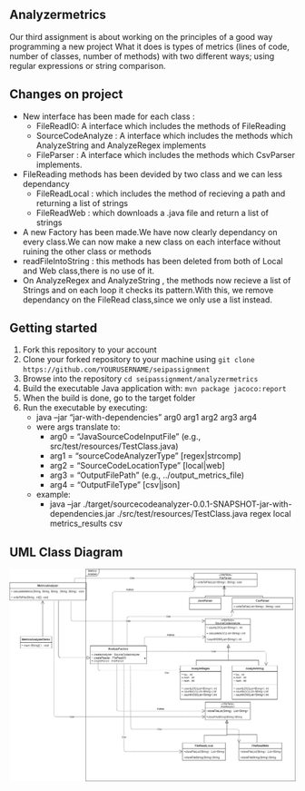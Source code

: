 ## Analyzermetrics

Our third assignment is about working on the principles of a good way programming a new project
What it does is  types of metrics (lines of code, number of classes, number of methods) with 
two different ways; using regular expressions or string comparison.

## Changes on project
* New interface has been made for each class :
  * FileReadIO: A interface which includes the methods of FileReading 
  * SourceCodeAnalyze : A interface which includes the methods which AnalyzeString and AnalyzeRegex implements
  * FileParser : A interface which includes the methods which CsvParser implements.
* FileReading methods has been devided by two class and we can less dependancy
  * FileReadLocal : which includes the method of recieving a path and returning a list of strings
  * FileReadWeb : which downloads a .java file and return a list of strings
* A new Factory has been made.We have now clearly dependancy on every class.We can now make a new class on each interface without ruining the other class or methods
* readFileIntoString : this methods has been deleted from both of Local and Web class,there is no use of it.
* On AnalyzeRegex and AnalyzeString , the methods now recieve a list of Strings and on each loop it checks its pattern.With this, we remove 
dependancy on the FileRead class,since we only use a list instead.


## Getting started
1. Fork this repository to your account
2. Clone your forked repository to your machine using `git clone https://github.com/YOURUSERNAME/seipassignment` 
3. Browse into the repository `cd seipassignment/analyzermetrics`  
4. Build the executable Java application with: `mvn package jacoco:report`
5. When the build is done, go to the target folder 
6. Run the executable by executing:
	 * java –jar “jar-with-dependencies” arg0 arg1 arg2 arg3 arg4
   * were args translate to: 	
	 *  arg0 = “JavaSourceCodeInputFile” (e.g., src/test/resources/TestClass.java)
	 *  arg1 = “sourceCodeAnalyzerType” [regex|strcomp]
	 *  arg2 = “SourceCodeLocationType” [local|web]
	 *  arg3 = “OutputFilePath” (e.g., ../output_metrics_file)
	 *  arg4 = “OutputFileType” [csv|json]
   *  example: 
	  * java –jar ./target/sourcecodeanalyzer-0.0.1-SNAPSHOT-jar-with-dependencies.jar ./src/test/resources/TestClass.java regex local metrics_results csv
  
  ## UML Class Diagram
  ![diagram](classdiagram.png)
